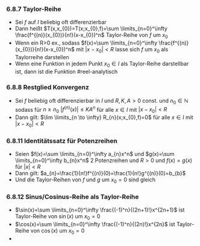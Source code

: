 ### 6.8.7 Taylor-Reihe
- Sei $f$ auf $I$ beliebig oft differenzierbar
- Dann heißt $T(x,x_{0})=T(x;x_{0},f)=\sum \limits_{n=0}^\infty \frac{f^{(n)}(x_{0})}{n!}(x-x_{0})^n$ Taylor-Reihe von $f$ um $x_{0}$ 
- Wenn ein R>0 ex., sodass $f(x)=\sum \limits_{n=0}^\infty \frac{f^{(n)}(x_{0})}{n!}(x-x_{0})^n$ mit $|x-x_{0}|<R$ lasse sich $f$ um $x_{0}$ als Taylorreihe darstellen 
- Wenn eine Funktion in jedem Punkt $x_{0}\in I$ als Taylor-Reihe darstellbar ist, dann ist die Funktion #reel-analytisch
### 6.8.8 Restglied Konvergenz 
- Sei $f$ beliebig oft differenzierbar in $I$ und $R,K,A>0$ const. und $n_{0}\in \mathbb{N}$ sodass für $n\geq n_{0}$ $|f^{(n)}(x)|\leq KA^n$ für alle $x \in I$ mit $|x-x_{0}|<R$ 
- Dann gilt: $\lim \limits_{n \to \infty} R_{n}(x;x_{0},f)=0$ für alle $x \in I$ mit $|x-x_{0}|<R$ 
### 6.8.11 Identitätssatz für Potenzreihen
- Seien $f(x)=\sum \limits_{n=0}^\infty a_{n}x^n$ und $g(x)=\sum \limits_{n=0}^\infty b_{n}x^n$ 2 Potenzreihen und $R>0$ und $f(x)=g(x)$ für $|x|<R$ 
- Dann gilt: $a_{n}=\frac{1}{n!}f^{(n)}(0)=\frac{1}{n!}g^{(n)}(0)=b_{b}$ 
- Und die Taylor-Reihen von $f$ und $g$ um $x_{0}=0$ sind gleich
### 6.8.12 Sinus/Cosinus-Reihe als Taylor-Reihe
- $\sin(x)=\sum \limits_{n=0}^\infty \frac{(-1)^n}{(2n+1)!}x^{2n+1}$ ist Taylor-Reihe von $\sin(x)$ um $x_{0}=0$ 
- $\cos(x)=\sum \limits_{n=0}^\infty \frac{(-1)^n}{(2n)!}x^{2n}$ ist Taylor-Reihe von $\cos(x)$ um $x_{0}=0$ 
- 